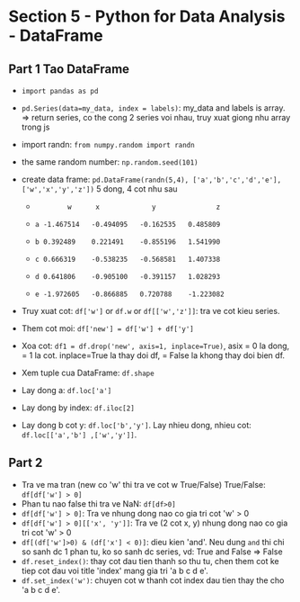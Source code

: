 # Section 5 - Python for Data Analysis - DataFrame
## Part 1 Tao DataFrame 
- ```import pandas as pd```
- ```pd.Series(data=my_data, index = labels)```: my_data and labels is array. => return series, co the cong 2 series voi nhau, truy xuat giong nhu array trong js
- import randn: ```from numpy.random import randn```
- the same random number: ```np.random.seed(101)```
- create data frame: ```pd.DataFrame(randn(5,4), ['a','b','c','d','e'], ['w','x','y','z'])``` 5 dong, 4 cot nhu sau

    -	          w	     x	           y	           z
    -     a	-1.467514	-0.494095	-0.162535	0.485809
    -     b	0.392489	0.221491	-0.855196	1.541990
    -     c	0.666319	-0.538235	-0.568581	1.407338
    -     d	0.641806	-0.905100	-0.391157	1.028293
    -     e	-1.972605	-0.866885	0.720788	-1.223082

- Truy xuat cot: ```df['w']``` or ```df.w``` or ```df[['w','z']]```: tra ve cot kieu series.
- Them cot moi: ```df['new'] = df['w'] + df['y']```
- Xoa cot: ```df1 = df.drop('new', axis=1, inplace=True)```, asix = 0 la dong, = 1 la cot. inplace=True la thay doi df, = False la khong thay doi bien df.
- Xem tuple cua DataFrame: ```df.shape```
- Lay dong a: ```df.loc['a']```
- Lay dong by index: ```df.iloc[2]```
- Lay dong b cot y: ```df.loc['b','y']```. Lay nhieu dong, nhieu cot: ```df.loc[['a','b'] ,['w','y']]```.
## Part 2
- Tra ve ma tran (new co 'w' thi tra ve cot w True/False) True/False: ```df[df['w'] > 0]```
- Phan tu nao false thi tra ve NaN: ```df[df>0]```
- ```df[df['w'] > 0]```: Tra ve nhung dong nao co gia tri cot 'w' > 0
- ```df[df['w'] > 0][['x', 'y']]```: Tra ve (2 cot x, y) nhung dong nao co gia tri cot 'w' > 0
- ```df[(df['w']>0) & (df['x'] < 0)]```: dieu kien 'and'. Neu dung ```and``` thi chi so sanh dc 1 phan tu, ko so sanh dc series, vd: True and False => False
- ```df.reset_index()```: thay cot dau tien thanh so thu tu, chen them cot ke tiep cot dau voi title 'index' mang gia tri 'a b c d e'.
- ```df.set_index('w')```: chuyen cot w thanh cot index dau tien thay the cho 'a b c d e'.